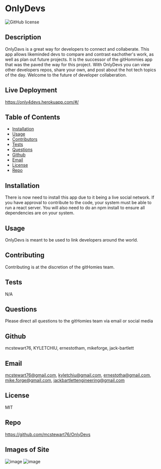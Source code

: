 # OnlyDevs
![GitHub license](http://img.shields.io/badge/license-MIT-green)

## Description
OnlyDavs is a great way for developers to connect and collaberate. This app allows likeminded devs to compare and contrast eachother's work, as well as plan out future projects. It is the successor of the gitHommies app that was the paved the way for this project. With OnlyDevs you can view other developers repos, share your own, and post about the hot tech topics of the day. Welcome to the future of developer collaberation.

## Live Deployment
https://only4devs.herokuapp.com/#/

## Table of Contents
* [Installation](#Installation)
* [Usage](#Usage)
* [Contributors](#Contributors)
* [Tests](#Tests)
* [Questions](Questions)
* [Github](#Github)
* [Email](#Email)
* [License](#License)
* [Repo](#Repo)

## Installation
There is now need to install this app due to it being a live social network. If you have approval to contribute to the code, your system must be able to run a react server. You will also need to do an npm install to ensure all dependencies are on your system.

## Usage
OnlyDevs is meant to be used to link developers around the world. 
## Contributing
Contributing is at the discretion of the gitHomies team.

## Tests
N/A

## Questions
Please direct all questions to the gitHomies team via email or social media
## Github
mcstewart76, KYLETCHIU, ernestotham, mikeforge, jack-bartlett

## Email
 mcstewart76@gmail.com, kyletchiu@gmail.com, ernestotha@gmail.com, mike.forge@gmail.com, jackbartlettengineering@gmail.com


## License
 MIT 

## Repo
https://github.com/mcstewart76/OnlyDevs

## Images of Site
![image](https://user-images.githubusercontent.com/90533949/163664598-c881dde9-7c0c-482a-ba91-2877f7ccaec3.png)
![image](https://user-images.githubusercontent.com/90533949/163664612-dc87eaac-aea2-4717-ad0f-e8b2a9b715cb.png)

